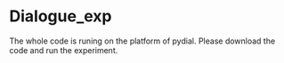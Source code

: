 # Dialogue_exp
The whole code is runing on the platform of pydial. Please download the code and run the experiment.
